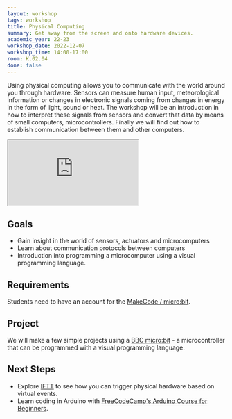 ```yaml
---
layout: workshop
tags: workshop
title: Physical Computing
summary: Get away from the screen and onto hardware devices.
academic_year: 22-23
workshop_date: 2022-12-07
workshop_time: 14:00-17:00
room: K.02.04
done: false
---
```


Using physical computing allows you to communicate with the world around you through hardware. Sensors can measure human input, meteorological information or changes in electronic signals coming from changes in energy in the form of light, sound or heat.
The workshop will be an introduction in how to interpret these signals from sensors and convert that data by means of small computers, microcontrollers. Finally we will find out how to establish communication between them and other computers.

<div class="embed-responsive embed-responsive-16by9">
  <iframe class="embed-responsive-item" src="https://www.youtube.com/embed/0boh8uHF7UI"></iframe>
</div>

## Goals

- Gain insight in the world of sensors, actuators and microcomputers
- Learn about communication protocols between computers
- Introduction into programming a microcomputer using a visual programming language.

## Requirements

Students need to have an account for the [MakeCode / micro:bit](https://makecode.microbit.org/).

## Project

We will make a few simple projects using a [BBC micro:bit](https://www.microbit.org/) - a microcontroller that can be programmed with a visual programming language.

## Next Steps

- Explore [IFTT](https://ifttt.com/) to see how you can trigger physical hardware based on virtual events.
- Learn coding in Arduino with [FreeCodeCamp's Arduino Course for Beginners](https://www.freecodecamp.org/news/create-your-own-electronics-with-arduino-full-course/).
